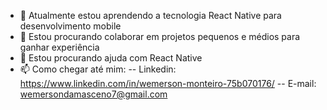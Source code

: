 - 🌱 Atualmente estou aprendendo a tecnologia React Native para desenvolvimento mobile
- 👯 Estou procurando colaborar em projetos pequenos e médios para ganhar experiência
- 🤔 Estou procurando ajuda com React Native
- 📫 Como chegar até mim: 
-- Linkedin: https://www.linkedin.com/in/wemerson-monteiro-75b070176/
-- E-mail: wemersondamasceno7@gmail.com 
